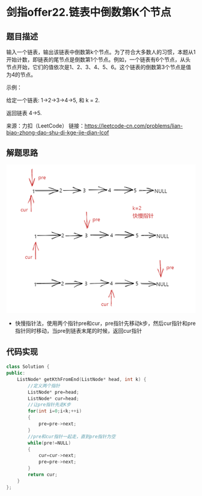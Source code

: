 # 剑指offer22.链表中倒数第K个节点

## 题目描述

输入一个链表，输出该链表中倒数第k个节点。为了符合大多数人的习惯，本题从1开始计数，即链表的尾节点是倒数第1个节点。例如，一个链表有6个节点，从头节点开始，它们的值依次是1、2、3、4、5、6。这个链表的倒数第3个节点是值为4的节点。

示例：

给定一个链表: 1->2->3->4->5, 和 k = 2.

返回链表 4->5.

来源：力扣（LeetCode）
链接：https://leetcode-cn.com/problems/lian-biao-zhong-dao-shu-di-kge-jie-dian-lcof

## 解题思路

![22链表中倒数第K个节点](img/22链表中倒数第K个节点.png)

- 快慢指针法，使用两个指针pre和cur，pre指针先移动k步，然后cur指针和pre指针同时移动，当pre到链表末尾的时候，返回cur指针

## 代码实现

```cpp
class Solution {
public:
    ListNode* getKthFromEnd(ListNode* head, int k) {
        //定义两个指针
        ListNode* pre=head;
        ListNode* cur=head;
        //让pre指针先走K步
        for(int i=0;i<k;++i)
        {
            pre=pre->next;
        }
        //pre和cur指针一起走，直到pre指针为空
        while(pre!=NULL)
        {
            cur=cur->next;
            pre=pre->next;
        }
        return cur;
    }
};
```

